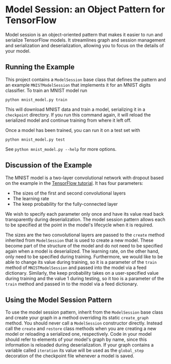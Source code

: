 # Model Session: an Object Pattern for TensorFlow

Model session is an object-oriented pattern that makes it easier to run
and serialize TensorFlow models.
It streamlines graph and session management and serialization and
deserialization, allowing you to focus on the details of your model.


## Running the Example

This project contains a `ModelSession` base class that defines the pattern
and an example `MNISTModelSession` that implements it for an MNIST digits classifier.
To train an MNIST model run

    python mnist_model.py train

This will download MNIST data and train a model, serializing it in a
`checkpoint` directory.
If you run this command again, it will reload the serialized model and
continue training from where it left off.

Once a model has been trained, you can run it on a test set with

    python mnist_model.py test

See `python mnist_model.py --help` for more options.


## Discussion of the Example

The MNIST model is a two-layer convolutional network with dropout
based on the example in the [TensorFlow tutorial](https://www.tensorflow.org/versions/r0.10/tutorials/mnist/pros/index.html).
It has four parameters:

* The sizes of the first and second convolutional layers
* The learning rate
* The keep probability for the fully-connected layer

We wish to specify each parameter only once and have its value read back
transparently during deserialization.
The model session pattern allows each to be specified at the point
in the model's lifecycle when it is required.

The sizes are the two convolutional layers are passed to the `create` method
inherited from `ModelSession` that is used to create a new model.
These become part of the structure of the model and do not need to be
specified again when a model is deserialized.
The learning rate, on the other hand, only need to be specified during
training.
Furthermore, we would like to be able to change its value during training,
so it is a parameter of the `train` method of `MNISTModelSession` and passed
into the model via a feed dictionary.
Similarly, the keep probability takes on a user-specified value during training
and the value 1 during testing, so it too is a parameter of the `train`
method and passed in to the model via a feed dictionary.


## Using the Model Session Pattern

To use the model session pattern, inherit from the `ModelSession` base
class and create your graph in a method overriding its static `create_graph` method.
You should never call a `ModelSession` constructor directly.
Instead call the `create` and `restore` class methods when you are creating
a new model or reloading a serialized one, respectively.
Code in your model should refer to elements of your model's graph by name,
since this information is reloaded during deserialization.
If your graph contains a variable called `iteration` its value will be
used as the `global_step` decoration of the checkpoint file whenever a
model is saved.
